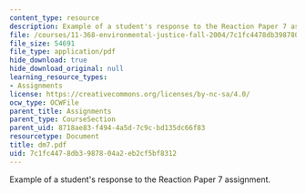 ```yaml
---
content_type: resource
description: Example of a student's response to the Reaction Paper 7 assignment.
file: /courses/11-368-environmental-justice-fall-2004/7c1fc4478db3987804a2eb2cf5bf8312_dm7.pdf
file_size: 54691
file_type: application/pdf
hide_download: true
hide_download_original: null
learning_resource_types:
- Assignments
license: https://creativecommons.org/licenses/by-nc-sa/4.0/
ocw_type: OCWFile
parent_title: Assignments
parent_type: CourseSection
parent_uid: 8718ae83-f494-4a5d-7c9c-bd135dc66f83
resourcetype: Document
title: dm7.pdf
uid: 7c1fc447-8db3-9878-04a2-eb2cf5bf8312
---
```

Example of a student's response to the Reaction Paper 7 assignment.